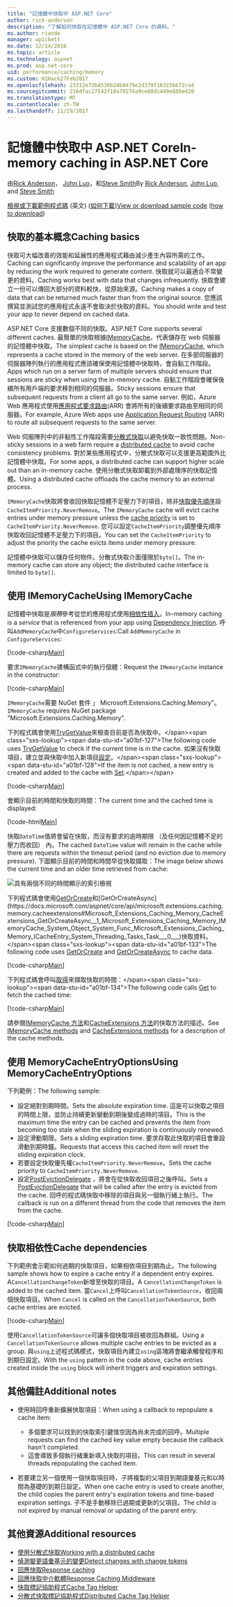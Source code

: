 ```yaml
---
title: "記憶體中快取中 ASP.NET Core"
author: rick-anderson
description: "了解如何快取在記憶體中 ASP.NET Core 的資料。"
ms.author: riande
manager: wpickett
ms.date: 12/14/2016
ms.topic: article
ms.technology: aspnet
ms.prod: asp.net-core
uid: performance/caching/memory
ms.custom: H1Hack27Feb2017
ms.openlocfilehash: 23312e73b4530b24b8479e2d379f16315b672ca4
ms.sourcegitcommit: 216dfac27542f10a79274a9ce60dc449e888ed20
ms.translationtype: MT
ms.contentlocale: zh-TW
ms.lasthandoff: 11/29/2017
---
```

# <a name="in-memory-caching-in-aspnet-core"></a><span data-ttu-id="a01bf-103">記憶體中快取中 ASP.NET Core</span><span class="sxs-lookup"><span data-stu-id="a01bf-103">In-memory caching in ASP.NET Core</span></span>

<span data-ttu-id="a01bf-104">由[Rick Anderson](https://twitter.com/RickAndMSFT)， [John Luo](https://github.com/JunTaoLuo)，和[Steve Smith](https://ardalis.com/)</span><span class="sxs-lookup"><span data-stu-id="a01bf-104">By [Rick Anderson](https://twitter.com/RickAndMSFT), [John Luo](https://github.com/JunTaoLuo), and [Steve Smith](https://ardalis.com/)</span></span>

<span data-ttu-id="a01bf-105">[檢視或下載範例程式碼](https://github.com/aspnet/Docs/tree/master/aspnetcore/performance/caching/memory/sample) \(英文\) ([如何下載](xref:tutorials/index#how-to-download-a-sample))</span><span class="sxs-lookup"><span data-stu-id="a01bf-105">[View or download sample code](https://github.com/aspnet/Docs/tree/master/aspnetcore/performance/caching/memory/sample) ([how to download](xref:tutorials/index#how-to-download-a-sample))</span></span>

## <a name="caching-basics"></a><span data-ttu-id="a01bf-106">快取的基本概念</span><span class="sxs-lookup"><span data-stu-id="a01bf-106">Caching basics</span></span>

<span data-ttu-id="a01bf-107">快取可大幅改善的效能和延展性的應用程式藉由減少產生內容所需的工作。</span><span class="sxs-lookup"><span data-stu-id="a01bf-107">Caching can significantly improve the performance and scalability of an app by reducing the work required to generate content.</span></span> <span data-ttu-id="a01bf-108">快取就可以最適合不常變更的資料。</span><span class="sxs-lookup"><span data-stu-id="a01bf-108">Caching works best with data that changes infrequently.</span></span> <span data-ttu-id="a01bf-109">快取會建立一份可以傳回大部分的資料較快，從原始來源。</span><span class="sxs-lookup"><span data-stu-id="a01bf-109">Caching makes a copy of data that can be returned much faster than from the original source.</span></span> <span data-ttu-id="a01bf-110">您應該撰寫並測試您的應用程式永遠不會取決於快取的資料。</span><span class="sxs-lookup"><span data-stu-id="a01bf-110">You should write and test your app to never depend on cached data.</span></span>

<span data-ttu-id="a01bf-111">ASP.NET Core 支援數個不同的快取。</span><span class="sxs-lookup"><span data-stu-id="a01bf-111">ASP.NET Core supports several different caches.</span></span> <span data-ttu-id="a01bf-112">最簡單的快取根據[IMemoryCache](https://docs.microsoft.com/aspnet/core/api/microsoft.extensions.caching.memory.imemorycache)，代表儲存在 web 伺服器的記憶體中快取。</span><span class="sxs-lookup"><span data-stu-id="a01bf-112">The simplest cache is based on the [IMemoryCache](https://docs.microsoft.com/aspnet/core/api/microsoft.extensions.caching.memory.imemorycache), which represents a cache stored in the memory of the web server.</span></span> <span data-ttu-id="a01bf-113">在多部伺服器的伺服器陣列執行的應用程式應該確保使用記憶體中快取時，會自黏工作階段。</span><span class="sxs-lookup"><span data-stu-id="a01bf-113">Apps which run on a server farm of multiple servers should ensure that sessions are sticky when using the in-memory cache.</span></span> <span data-ttu-id="a01bf-114">自黏工作階段會確保後續所有用戶端的要求移到相同的伺服器。</span><span class="sxs-lookup"><span data-stu-id="a01bf-114">Sticky sessions ensure that subsequent requests from a client all go to the same server.</span></span> <span data-ttu-id="a01bf-115">例如，Azure Web 應用程式使用[應用程式要求路由](https://www.iis.net/learn/extensions/planning-for-arr)(ARR) 會將所有的後續要求路由至相同的伺服器。</span><span class="sxs-lookup"><span data-stu-id="a01bf-115">For example, Azure Web apps use [Application Request Routing](https://www.iis.net/learn/extensions/planning-for-arr) (ARR) to route all subsequent requests to the same server.</span></span>

<span data-ttu-id="a01bf-116">Web 伺服陣列中的非黏性工作階段需要[分散式快取](distributed.md)以避免快取一致性問題。</span><span class="sxs-lookup"><span data-stu-id="a01bf-116">Non-sticky sessions in a web farm require a [distributed cache](distributed.md) to avoid cache consistency problems.</span></span> <span data-ttu-id="a01bf-117">對於某些應用程式中，分散式快取可以支援更高範圍外比記憶體中快取。</span><span class="sxs-lookup"><span data-stu-id="a01bf-117">For some apps, a distributed cache can support higher scale out than an in-memory cache.</span></span> <span data-ttu-id="a01bf-118">使用分散式快取卸載到外部處理序的快取記憶體。</span><span class="sxs-lookup"><span data-stu-id="a01bf-118">Using a distributed cache offloads the cache memory to an external process.</span></span> 

<span data-ttu-id="a01bf-119">`IMemoryCache`快取將會收回快取記憶體不足壓力下的項目，除非[快取優先順序](https://docs.microsoft.com/aspnet/core/api/microsoft.extensions.caching.memory.cacheitempriority)設`CacheItemPriority.NeverRemove`。</span><span class="sxs-lookup"><span data-stu-id="a01bf-119">The `IMemoryCache` cache will evict cache entries under memory pressure unless the [cache priority](https://docs.microsoft.com/aspnet/core/api/microsoft.extensions.caching.memory.cacheitempriority) is set to `CacheItemPriority.NeverRemove`.</span></span> <span data-ttu-id="a01bf-120">您可以設定`CacheItemPriority`調整優先順序快取收回記憶體不足壓力下的項目。</span><span class="sxs-lookup"><span data-stu-id="a01bf-120">You can set the `CacheItemPriority` to adjust the priority the cache evicts items under memory pressure.</span></span>

<span data-ttu-id="a01bf-121">記憶體中快取可以儲存任何物件。分散式快取介面僅限於`byte[]`。</span><span class="sxs-lookup"><span data-stu-id="a01bf-121">The in-memory cache can store any object; the distributed cache interface is limited to `byte[]`.</span></span>

## <a name="using-imemorycache"></a><span data-ttu-id="a01bf-122">使用 IMemoryCache</span><span class="sxs-lookup"><span data-stu-id="a01bf-122">Using IMemoryCache</span></span>

<span data-ttu-id="a01bf-123">記憶體中快取是*服務*參考從您的應用程式使用[相依性插入](../../fundamentals/dependency-injection.md)。</span><span class="sxs-lookup"><span data-stu-id="a01bf-123">In-memory caching is a *service* that is referenced from your app using [Dependency Injection](../../fundamentals/dependency-injection.md).</span></span> <span data-ttu-id="a01bf-124">呼叫`AddMemoryCache`中`ConfigureServices`:</span><span class="sxs-lookup"><span data-stu-id="a01bf-124">Call `AddMemoryCache` in `ConfigureServices`:</span></span>

[!code-csharp[Main](memory/sample/WebCache/Startup.cs?highlight=8)] 

<span data-ttu-id="a01bf-125">要求`IMemoryCache`建構函式中的執行個體：</span><span class="sxs-lookup"><span data-stu-id="a01bf-125">Request the `IMemoryCache` instance in the constructor:</span></span>

[!code-csharp[Main](memory/sample/WebCache/Controllers/HomeController.cs?name=snippet_ctor&highlight=3,5-)] 

<span data-ttu-id="a01bf-126">`IMemoryCache`需要 NuGet 套件 」 Microsoft.Extensions.Caching.Memory"。</span><span class="sxs-lookup"><span data-stu-id="a01bf-126">`IMemoryCache` requires NuGet package "Microsoft.Extensions.Caching.Memory".</span></span>

<span data-ttu-id="a01bf-127">下列程式碼會使用[TryGetValue](https://docs.microsoft.com/aspnet/core/api/microsoft.extensions.caching.memory.imemorycache#Microsoft_Extensions_Caching_Memory_IMemoryCache_TryGetValue_System_Object_System_Object__)來檢查目前是否為快取中。</span><span class="sxs-lookup"><span data-stu-id="a01bf-127">The following code uses [TryGetValue](https://docs.microsoft.com/aspnet/core/api/microsoft.extensions.caching.memory.imemorycache#Microsoft_Extensions_Caching_Memory_IMemoryCache_TryGetValue_System_Object_System_Object__) to check if the current time is in the cache.</span></span> <span data-ttu-id="a01bf-128">如果沒有快取項目，建立並與快取中加入新項目[設定](https://docs.microsoft.com/aspnet/core/api/microsoft.extensions.caching.memory.cacheextensions#Microsoft_Extensions_Caching_Memory_CacheExtensions_Set__1_Microsoft_Extensions_Caching_Memory_IMemoryCache_System_Object___0_)。</span><span class="sxs-lookup"><span data-stu-id="a01bf-128">If the item is not cached, a new entry is created and added to the cache with [Set](https://docs.microsoft.com/aspnet/core/api/microsoft.extensions.caching.memory.cacheextensions#Microsoft_Extensions_Caching_Memory_CacheExtensions_Set__1_Microsoft_Extensions_Caching_Memory_IMemoryCache_System_Object___0_).</span></span>

[!code-csharp[Main](memory/sample/WebCache/Controllers/HomeController.cs?name=snippet1)]

<span data-ttu-id="a01bf-129">會顯示目前的時間和快取的時間：</span><span class="sxs-lookup"><span data-stu-id="a01bf-129">The current time and the cached time is displayed:</span></span>

[!code-html[Main](memory/sample/WebCache/Views/Home/Cache.cshtml)]

<span data-ttu-id="a01bf-130">快取`DateTime`值將會留在快取，而沒有要求的逾時期限 （及任何因記憶體不足的壓力而收回） 內。</span><span class="sxs-lookup"><span data-stu-id="a01bf-130">The cached `DateTime` value will remain in the cache while there are requests within the timeout period (and no eviction due to memory pressure).</span></span> <span data-ttu-id="a01bf-131">下圖顯示目前的時間和時間早從快取擷取：</span><span class="sxs-lookup"><span data-stu-id="a01bf-131">The image below shows the current time and an older time retrieved from cache:</span></span>

![具有兩個不同的時間顯示的索引檢視](memory/_static/time.png)

<span data-ttu-id="a01bf-133">下列程式碼會使用[GetOrCreate](https://docs.microsoft.com/aspnet/core/api/microsoft.extensions.caching.memory.cacheextensions#Microsoft_Extensions_Caching_Memory_CacheExtensions_GetOrCreate__1_Microsoft_Extensions_Caching_Memory_IMemoryCache_System_Object_System_Func_Microsoft_Extensions_Caching_Memory_ICacheEntry___0__)和[GetOrCreateAsync](https://docs.microsoft.com/aspnet/core/api/microsoft.extensions.caching.memory.cacheextensions#Microsoft_Extensions_Caching_Memory_CacheExtensions_GetOrCreateAsync__1_Microsoft_Extensions_Caching_Memory_IMemoryCache_System_Object_System_Func_Microsoft_Extensions_Caching_Memory_ICacheEntry_System_Threading_Tasks_Task___0___)快取資料。</span><span class="sxs-lookup"><span data-stu-id="a01bf-133">The following code uses [GetOrCreate](https://docs.microsoft.com/aspnet/core/api/microsoft.extensions.caching.memory.cacheextensions#Microsoft_Extensions_Caching_Memory_CacheExtensions_GetOrCreate__1_Microsoft_Extensions_Caching_Memory_IMemoryCache_System_Object_System_Func_Microsoft_Extensions_Caching_Memory_ICacheEntry___0__) and [GetOrCreateAsync](https://docs.microsoft.com/aspnet/core/api/microsoft.extensions.caching.memory.cacheextensions#Microsoft_Extensions_Caching_Memory_CacheExtensions_GetOrCreateAsync__1_Microsoft_Extensions_Caching_Memory_IMemoryCache_System_Object_System_Func_Microsoft_Extensions_Caching_Memory_ICacheEntry_System_Threading_Tasks_Task___0___) to cache data.</span></span> 

[!code-csharp[Main](memory/sample/WebCache/Controllers/HomeController.cs?name=snippet2&highlight=3-7,14-19)]

<span data-ttu-id="a01bf-134">下列程式碼會呼叫[取得](https://docs.microsoft.com/aspnet/core/api/microsoft.extensions.caching.memory.cacheextensions#Microsoft_Extensions_Caching_Memory_CacheExtensions_Get__1_Microsoft_Extensions_Caching_Memory_IMemoryCache_System_Object_)來擷取快取的時間：</span><span class="sxs-lookup"><span data-stu-id="a01bf-134">The following code calls [Get](https://docs.microsoft.com/aspnet/core/api/microsoft.extensions.caching.memory.cacheextensions#Microsoft_Extensions_Caching_Memory_CacheExtensions_Get__1_Microsoft_Extensions_Caching_Memory_IMemoryCache_System_Object_) to fetch the cached time:</span></span>

[!code-csharp[Main](memory/sample/WebCache/Controllers/HomeController.cs?name=snippet_gct)]

<span data-ttu-id="a01bf-135">請參閱[IMemoryCache 方法](https://docs.microsoft.com/aspnet/core/api/microsoft.extensions.caching.memory.imemorycache)和[CacheExtensions 方法](https://docs.microsoft.com/aspnet/core/api/microsoft.extensions.caching.memory.cacheextensions)的快取方法的描述。</span><span class="sxs-lookup"><span data-stu-id="a01bf-135">See [IMemoryCache methods](https://docs.microsoft.com/aspnet/core/api/microsoft.extensions.caching.memory.imemorycache) and [CacheExtensions methods](https://docs.microsoft.com/aspnet/core/api/microsoft.extensions.caching.memory.cacheextensions) for a description of the cache methods.</span></span>

## <a name="using-memorycacheentryoptions"></a><span data-ttu-id="a01bf-136">使用 MemoryCacheEntryOptions</span><span class="sxs-lookup"><span data-stu-id="a01bf-136">Using MemoryCacheEntryOptions</span></span>

<span data-ttu-id="a01bf-137">下列範例：</span><span class="sxs-lookup"><span data-stu-id="a01bf-137">The following sample:</span></span>

- <span data-ttu-id="a01bf-138">設定絕對到期時間。</span><span class="sxs-lookup"><span data-stu-id="a01bf-138">Sets the absolute expiration time.</span></span> <span data-ttu-id="a01bf-139">這是可以快取之項目的時間上限，並防止持續更新變動到期後變成過時的項目。</span><span class="sxs-lookup"><span data-stu-id="a01bf-139">This is the maximum time the entry can be cached and prevents the item from becoming too stale when the sliding expiration is continuously renewed.</span></span>
- <span data-ttu-id="a01bf-140">設定滑動期限。</span><span class="sxs-lookup"><span data-stu-id="a01bf-140">Sets a sliding expiration time.</span></span> <span data-ttu-id="a01bf-141">要求存取此快取的項目會重設滑動到期時鐘。</span><span class="sxs-lookup"><span data-stu-id="a01bf-141">Requests that access this cached item will reset the sliding expiration clock.</span></span>
- <span data-ttu-id="a01bf-142">若要設定快取優先權`CacheItemPriority.NeverRemove`。</span><span class="sxs-lookup"><span data-stu-id="a01bf-142">Sets the cache priority to `CacheItemPriority.NeverRemove`.</span></span> 
- <span data-ttu-id="a01bf-143">設定[PostEvictionDelegate](https://docs.microsoft.com/aspnet/core/api/microsoft.extensions.caching.memory.postevictiondelegate) ，將會在從快取收回項目之後呼叫。</span><span class="sxs-lookup"><span data-stu-id="a01bf-143">Sets a [PostEvictionDelegate](https://docs.microsoft.com/aspnet/core/api/microsoft.extensions.caching.memory.postevictiondelegate) that will be called after the entry is evicted from the cache.</span></span> <span data-ttu-id="a01bf-144">回呼的程式碼快取中移除的項目與另一個執行緒上執行。</span><span class="sxs-lookup"><span data-stu-id="a01bf-144">The callback is run on a different thread from the code that removes the item from the cache.</span></span>

[!code-csharp[Main](memory/sample/WebCache/Controllers/HomeController.cs?name=snippet_et&highlight=14-20)]

## <a name="cache-dependencies"></a><span data-ttu-id="a01bf-145">快取相依性</span><span class="sxs-lookup"><span data-stu-id="a01bf-145">Cache dependencies</span></span>

<span data-ttu-id="a01bf-146">下列範例會示範如何過期的快取項目，如果相依項目到期為止。</span><span class="sxs-lookup"><span data-stu-id="a01bf-146">The following sample shows how to expire a cache entry if a dependent entry expires.</span></span> <span data-ttu-id="a01bf-147">A`CancellationChangeToken`新增至快取的項目。</span><span class="sxs-lookup"><span data-stu-id="a01bf-147">A `CancellationChangeToken` is added to the cached item.</span></span> <span data-ttu-id="a01bf-148">當`Cancel`上呼叫`CancellationTokenSource`，收回兩個快取項目。</span><span class="sxs-lookup"><span data-stu-id="a01bf-148">When `Cancel` is called on the `CancellationTokenSource`, both cache entries are evicted.</span></span> 

[!code-csharp[Main](memory/sample/WebCache/Controllers/HomeController.cs?name=snippet_ed)]

<span data-ttu-id="a01bf-149">使用`CancellationTokenSource`可讓多個快取項目被收回為群組。</span><span class="sxs-lookup"><span data-stu-id="a01bf-149">Using a `CancellationTokenSource` allows multiple cache entries to be evicted as a group.</span></span> <span data-ttu-id="a01bf-150">與`using`上述程式碼模式，快取項目內建立`using`區塊將會繼承觸發程序和到期日設定。</span><span class="sxs-lookup"><span data-stu-id="a01bf-150">With the `using` pattern in the code above, cache entries created inside the `using` block will inherit triggers and expiration settings.</span></span>

## <a name="additional-notes"></a><span data-ttu-id="a01bf-151">其他備註</span><span class="sxs-lookup"><span data-stu-id="a01bf-151">Additional notes</span></span>

- <span data-ttu-id="a01bf-152">使用時回呼重新擴展快取項目：</span><span class="sxs-lookup"><span data-stu-id="a01bf-152">When using a callback to repopulate a cache item:</span></span>

  - <span data-ttu-id="a01bf-153">多個要求可以找到的快取索引鍵值空因為尚未完成的回呼。</span><span class="sxs-lookup"><span data-stu-id="a01bf-153">Multiple requests can find the cached key value empty because the callback hasn't completed.</span></span> 
  - <span data-ttu-id="a01bf-154">這會導致多個執行緒重新填入快取的項目。</span><span class="sxs-lookup"><span data-stu-id="a01bf-154">This can result in several threads repopulating the cached item.</span></span>

- <span data-ttu-id="a01bf-155">若要建立另一個使用一個快取項目時，子將複製的父項目到期語彙基元和以時間為基礎的到期日設定。</span><span class="sxs-lookup"><span data-stu-id="a01bf-155">When one cache entry is used to create another, the child copies the parent entry's expiration tokens and time-based expiration settings.</span></span> <span data-ttu-id="a01bf-156">子不是手動移除已過期或更新的父項目。</span><span class="sxs-lookup"><span data-stu-id="a01bf-156">The child is not expired by manual removal or updating of the parent entry.</span></span>

## <a name="additional-resources"></a><span data-ttu-id="a01bf-157">其他資源</span><span class="sxs-lookup"><span data-stu-id="a01bf-157">Additional resources</span></span>

* [<span data-ttu-id="a01bf-158">使用分散式快取</span><span class="sxs-lookup"><span data-stu-id="a01bf-158">Working with a distributed cache</span></span>](xref:performance/caching/distributed)
* [<span data-ttu-id="a01bf-159">偵測變更語彙基元的變更</span><span class="sxs-lookup"><span data-stu-id="a01bf-159">Detect changes with change tokens</span></span>](xref:fundamentals/primitives/change-tokens)
* [<span data-ttu-id="a01bf-160">回應快取</span><span class="sxs-lookup"><span data-stu-id="a01bf-160">Response caching</span></span>](xref:performance/caching/response)
* [<span data-ttu-id="a01bf-161">回應快取中介軟體</span><span class="sxs-lookup"><span data-stu-id="a01bf-161">Response Caching Middleware</span></span>](xref:performance/caching/middleware)
* [<span data-ttu-id="a01bf-162">快取標記協助程式</span><span class="sxs-lookup"><span data-stu-id="a01bf-162">Cache Tag Helper</span></span>](xref:mvc/views/tag-helpers/builtin-th/cache-tag-helper)
* [<span data-ttu-id="a01bf-163">分散式快取標記協助程式</span><span class="sxs-lookup"><span data-stu-id="a01bf-163">Distributed Cache Tag Helper</span></span>](xref:mvc/views/tag-helpers/builtin-th/distributed-cache-tag-helper)
